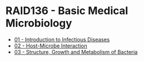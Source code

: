 # RAID136 - Basic Medical Microbiology

* [01 - Introduction to Infectious Diseases](01%20-%20Introduction%20to%20Infectious%20Diseases.md)
* [02 - Host-Microbe Interaction](02%20-%20Host-Microbe%20Interaction.md)
* [03 - Structure, Growth and Metabolism of Bacteria](03%20-%20Structure,%20Growth%20and%20Metabolism%20of%20Bacteria.md)
